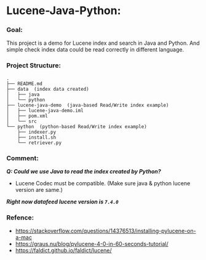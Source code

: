 # Lucene-Java-Python:
### Goal:
This project is a demo for Lucene index and search in Java and Python.
 And simple check index data could be read correctly in different language.
  
### Project Structure:
```
.
├── README.md
├── data  (index data created)
│   ├── java
│   └── python
├── lucene-java-demo  (java-based Read/Write index example)
│   ├── lucene-java-demo.iml
│   ├── pom.xml
│   └── src
└── python  (python-based Read/Write index example)
    ├── indexer.py
    ├── install.sh
    └── retriever.py
```
### Comment:
***Q: Could we use Java to read the index created by Python?***
- Lucene Codec must be compatible.
(Make sure java & python lucene version are same.)

***Right now datafeed lucene version is `7.4.0`***

### Refence:
- https://stackoverflow.com/questions/14376513/installing-pylucene-on-a-mac
- https://graus.nu/blog/pylucene-4-0-in-60-seconds-tutorial/
- https://faldict.github.io/faldict/lucene/
